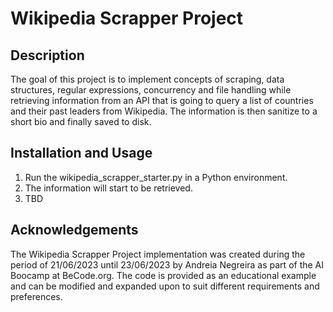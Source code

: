 # Wikipedia Scrapper Project

## Description

The goal of this project is to implement concepts of scraping, data structures, regular expressions, concurrency and file handling while retrieving information from an API that is going to query a list of countries and their past leaders from Wikipedia. The information is then sanitize to a short bio and finally saved to disk.

## Installation and Usage

1. Run the wikipedia_scrapper_starter.py in a Python environment.
2. The information will start to be retrieved.
3. TBD

## Acknowledgements

The Wikipedia Scrapper Project implementation was created during the period of 21/06/2023 until 23/06/2023 by Andreia Negreira as part of the AI Boocamp at BeCode.org. The code is provided as an educational example and can be modified and expanded upon to suit different requirements and preferences.